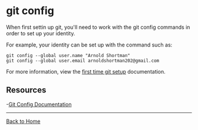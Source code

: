 # git config

When first settin up git, you'll need to work with the git config commands in order to set up your identity.

For example, your identity can be set up with the command such as:

```
git config --global user.name "Arnold Shortman"
git config --global user.email arnoldshortman202@gmail.com
```

For more information, view the [first time git setup](http://git-scm.com/book/en/v2/Getting-Started-First-Time-Git-Setup) documentation.

## Resources

-[Git Config Documentation](https://git-scm.com/docs/git-config)

---

[Back to Home](../README.md)
